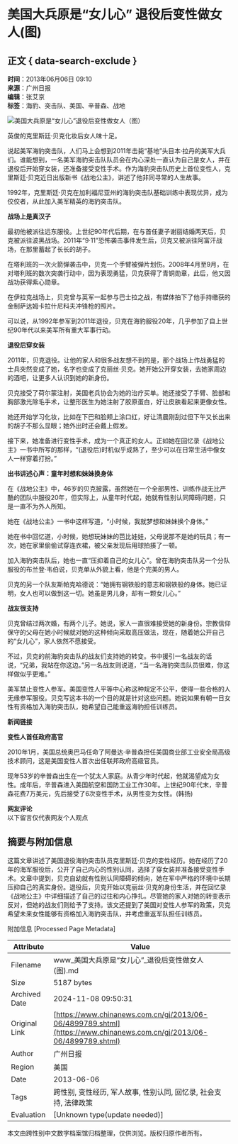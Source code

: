 # 美国大兵原是“女儿心” 退役后变性做女人(图)

## 正文 { data-search-exclude }


**时间**：2013年06月06日 09:10  
**来源**：广州日报  
**编辑**：张艾京  
**标签**：海豹、突击队、美国、辛普森、战地  

![美国大兵原是“女儿心”退役后变性做女人（图）](http://www.chinanews.com/fileftp/2020/03/2020-03-11/U194P4T47D46410F110DT20200311091038.jpg)

英俊的克里斯廷·贝克化妆后女人味十足。

说起美军海豹突击队，人们马上会想到2011年击毙“基地”头目本·拉丹的美军大兵们。谁能想到，一名美军海豹突击队队员会在内心深处一直认为自己是女人，并在退役后开始穿女装，还准备接受变性手术。作为海豹突击队历史上首位变性人，克里斯廷·贝克近日出版新书《战地公主》，讲述了他非同寻常的人生故事。

1992年，克里斯廷·贝克在加利福尼亚州的海豹突击队基础训练中表现优异，成为佼佼者，从此加入美军精英的海豹突击队。

**战场上是真汉子**

最初他被派往远东服役。上世纪90年代后期，在与首任妻子谢丽结婚两天后，贝克被派往波黑战场。2011年“9·11”恐怖袭击事件发生后，贝克又被派往阿富汗战场，在那里蓄起了长长的胡子。

在塔利班的一次火箭弹袭击中，贝克一个手臂被弹片划伤。2008年4月至9月，在对塔利班的数次突袭行动中，因为表现勇猛，贝克获得了青铜勋章，此后，他又因战功获得紫心勋章。

在伊拉克战场上，贝克曾与英军一起参与巴士拉之战，有媒体拍下了他手持缴获的金制萨达姆卡拉什尼科夫冲锋枪的照片。

可以说，从1992年参军到2011年退役，贝克在海豹服役20年，几乎参加了自上世纪90年代以来美军所有重大军事行动。

**退役后穿女装**

2011年，贝克退役。让他的家人和很多战友想不到的是，那个战场上作战勇猛的士兵突然变成了她，名字也变成了克丽丝·贝克。她开始公开穿女装，去她家周边的酒吧，让更多人认识到她的新身份。

贝克接受了荷尔蒙注射，美国老兵协会为她的治疗买单。她还接受了手臂、脸部和胸部激光除毛手术，让整形医生为她注射了胶原蛋白，好让皮肤看起来更像女性。

她还开始学习化妆，比如在下巴和脸颊上涂口红，好让清晨刚刮过但下午又长出来的胡子不那么显眼；她外出时还会戴上假发。

接下来，她准备进行变性手术，成为一个真正的女人。正如她在回忆录《战地公主》一书中所写的那样，“(退役后)时机似乎成熟了，至少可以在日常生活中像女人一样穿着打扮。”

**出书讲述心声：童年时想和妹妹换身体**

在《战地公主》中，46岁的贝克披露，虽然她在一个全部男性、训练作战无比严酷的团队中服役20年，但实际上，从童年时代起，她就有性别认同障碍问题，只是一直不为外人所知。

她在《战地公主》一书中这样写道，“小时候，我就梦想和妹妹换个身体。”

她在书中回忆道，小时候，她想玩妹妹的芭比娃娃，父母说那不是她的玩具；有一次，她在家里偷偷试穿连衣裙，被父亲发现后用球拍揍了一顿。

加入海豹突击队后，她也一直“压抑着自己的女儿心”。曾在海豹突击队另一个分队服役的布兰登·韦伯说，贝克单从外貌上看，他是个完美的男人。

贝克的另一个队友斯帕克哈德说：“她拥有钢铁般的意志和钢铁般的身体。她已证明，女人也可以做到这一切。她虽是男儿身，却有一颗女儿心。”

**战友很支持**

贝克曾结过两次婚，有两个儿子。她说，家人一直很难接受她的新身份。宗教信仰保守的父母在她小时候就对她的这种倾向采取高压做法，现在，随着她公开自己的“女儿心”，家人依然不愿接受。

不过，贝克的前海豹突击队的战友们支持她的转变。书中援引一名战友的话说，“兄弟，我站在你这边。”另一名战友则说道，“当一名海豹突击队员很难，你这样做似乎更难。”

美军禁止变性人参军。美国变性人平等中心称这种规定不公平，使得一些合格的人无缘参军服役。贝克写这本书的一个目的就是针对这些问题。她说如果有朝一日女性有资格加入海豹突击队，她希望自己能重返海豹担任训练员。

**新闻链接**

**变性人首任政府高官**

2010年1月，美国总统奥巴马任命了阿曼达·辛普森担任美国商业部工业安全局高级技术顾问，这是美国变性人首次出任联邦政府高级官员。

现年53岁的辛普森出生在一个犹太人家庭。从青少年时代起，他就渴望成为女性。成年后，辛普森进入美国航空和国防工业工作30年。上世纪90年代末，辛普森花费7万美元，先后接受了6次变性手术，从男性变为女性。(韩扬)

**网友评论**  
以下留言仅代表网友个人观点

## 摘要与附加信息

<!-- tcd_abstract -->
这篇文章讲述了美国退役海豹突击队员克里斯廷·贝克的变性经历。她在经历了20年的海军服役后，公开了自己内心的性别认同，选择了穿女装并准备接受变性手术。文章中提到，贝克自幼就有性别认同障碍的倾向，她在军中严格的环境中长期压抑自己的真实身份。退役后，贝克开始以克丽丝·贝克的身份生活，并在回忆录《战地公主》中详细描述了自己的过往和内心挣扎。尽管她的家人对她的转变表示反对，但她的战友们则给予了支持。该文还提到了美国对变性人参军的政策，贝克希望未来女性能够有资格加入海豹突击队，并考虑重返军队担任训练员。
<!-- tcd_abstract_end -->

附加信息 [Processed Page Metadata]

| Attribute       | Value                                  |
|-----------------|----------------------------------------|
| Filename        | www_美国大兵原是“女儿心”_退役后变性做女人(图).md                             |
| Size            | 5187 bytes                           |
| Archived Date   | 2024-11-08 09:50:31                             |
| Original Link   | [https://www.chinanews.com.cn/gj/2013/06-06/4899789.shtml](https://www.chinanews.com.cn/gj/2013/06-06/4899789.shtml)                       |
| Author          | 广州日报                               |
| Region          | 美国                               |
| Date            | 2013-06-06                                 |
| Tags            | 跨性别, 变性经历, 军人故事, 性别认同, 回忆录, 社会支持, 法律政策                                 |
| Evaluation            | [Unknown type(update needed)]                                 |
<!-- tcd_table_end -->

本文由跨性别中文数字档案馆归档整理，仅供浏览。版权归原作者所有。
